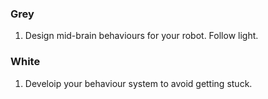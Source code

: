 ### Grey

1. Design mid-brain behaviours for your robot. Follow light.

### White

1. Develoip your behaviour system to avoid getting stuck.
